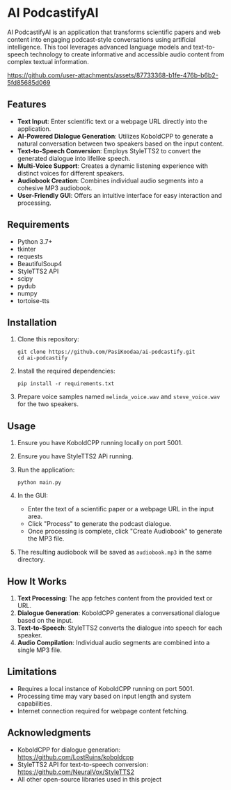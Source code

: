# AI PodcastifyAI

AI PodcastifyAI is an application that transforms scientific papers and web content into engaging podcast-style conversations using artificial intelligence. This tool leverages advanced language models and text-to-speech technology to create informative and accessible audio content from complex textual information.



https://github.com/user-attachments/assets/87733368-b1fe-476b-b6b2-5fd85685d069



## Features

- **Text Input**: Enter scientific text or a webpage URL directly into the application.
- **AI-Powered Dialogue Generation**: Utilizes KoboldCPP to generate a natural conversation between two speakers based on the input content.
- **Text-to-Speech Conversion**: Employs StyleTTS2 to convert the generated dialogue into lifelike speech.
- **Multi-Voice Support**: Creates a dynamic listening experience with distinct voices for different speakers.
- **Audiobook Creation**: Combines individual audio segments into a cohesive MP3 audiobook.
- **User-Friendly GUI**: Offers an intuitive interface for easy interaction and processing.

## Requirements

- Python 3.7+
- tkinter
- requests
- BeautifulSoup4
- StyleTTS2 API
- scipy
- pydub
- numpy
- tortoise-tts

## Installation

1. Clone this repository:
   ```
   git clone https://github.com/PasiKoodaa/ai-podcastify.git
   cd ai-podcastify
   ```

2. Install the required dependencies:
   ```
   pip install -r requirements.txt
   ```

5. Prepare voice samples named `melinda_voice.wav` and `steve_voice.wav` for the two speakers.

## Usage

1. Ensure you have KoboldCPP running locally on port 5001.

2. Ensure you have StyleTTS2 APi running.

3. Run the application:
   ```
   python main.py
   ```

5. In the GUI:
   - Enter the text of a scientific paper or a webpage URL in the input area.
   - Click "Process" to generate the podcast dialogue.
   - Once processing is complete, click "Create Audiobook" to generate the MP3 file.

3. The resulting audiobook will be saved as `audiobook.mp3` in the same directory.

## How It Works

1. **Text Processing**: The app fetches content from the provided text or URL.
2. **Dialogue Generation**: KoboldCPP generates a conversational dialogue based on the input.
3. **Text-to-Speech**: StyleTTS2 converts the dialogue into speech for each speaker.
4. **Audio Compilation**: Individual audio segments are combined into a single MP3 file.

## Limitations

- Requires a local instance of KoboldCPP running on port 5001.
- Processing time may vary based on input length and system capabilities.
- Internet connection required for webpage content fetching.

## Acknowledgments

- KoboldCPP for dialogue generation: https://github.com/LostRuins/koboldcpp
- StyleTTS2 API for text-to-speech conversion: https://github.com/NeuralVox/StyleTTS2
- All other open-source libraries used in this project

